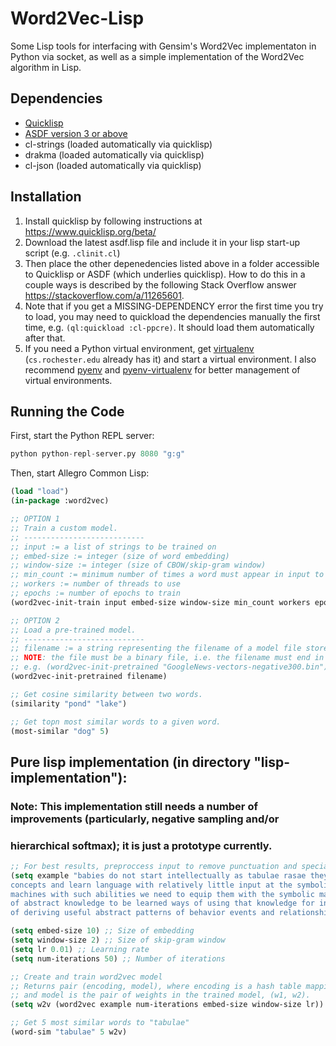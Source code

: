 # Word2Vec-Lisp
Some Lisp tools for interfacing with Gensim's Word2Vec implementaton in Python via socket, as well as a simple implementation of the Word2Vec algorithm in Lisp.

## Dependencies
- [Quicklisp](https://www.quicklisp.org/beta/)
- [ASDF version 3 or above](https://common-lisp.net/project/asdf/archives/asdf.lisp)
- cl-strings (loaded automatically via quicklisp)
- drakma (loaded automatically via quicklisp)
- cl-json (loaded automatically via quicklisp)

## Installation
1. Install quicklisp by following instructions at https://www.quicklisp.org/beta/
2. Download the latest asdf.lisp file and include it in your lisp start-up script (e.g. `.clinit.cl`)
3. Then place the other depenedencies listed above in a folder accessible to Quicklisp or ASDF (which underlies quicklisp).  How to do this in a couple ways is described by the following Stack Overflow answer https://stackoverflow.com/a/11265601.
4. Note that if you get a MISSING-DEPENDENCY error the first time you try to load, you may need to quickload the dependencies manually
the first time, e.g. `(ql:quickload :cl-ppcre)`. It should load them automatically after that.
5. If you need a Python virtual environment, get [virtualenv](https://virtualenv.pypa.io/en/latest/#) (`cs.rochester.edu` already has it) and start a virtual environment. I also recommend [pyenv](https://github.com/pyenv/pyenv) and [pyenv-virtualenv](https://github.com/pyenv/pyenv-virtualenv) for better management of virtual environments.

## Running the Code
First, start the Python REPL server:
```python
python python-repl-server.py 8080 "g:g"
```

Then, start Allegro Common Lisp:

```lisp
(load "load")
(in-package :word2vec)

;; OPTION 1
;; Train a custom model. 
;; ---------------------------
;; input := a list of strings to be trained on
;; embed-size := integer (size of word embedding)
;; window-size := integer (size of CBOW/skip-gram window)
;; min_count := minimum number of times a word must appear in input to be included in embedding
;; workers := number of threads to use
;; epochs := number of epochs to train
(word2vec-init-train input embed-size window-size min_count workers epochs)

;; OPTION 2
;; Load a pre-trained model.
;; ---------------------------
;; filename := a string representing the filename of a model file stored in ./model.
;; NOTE: the file must be a binary file, i.e. the filename must end in '.bin'.
;; e.g. (word2vec-init-pretrained "GoogleNews-vectors-negative300.bin")
(word2vec-init-pretrained filename)

;; Get cosine similarity between two words.
(similarity "pond" "lake")

;; Get topn most similar words to a given word.
(most-similar "dog" 5)
```

## Pure lisp implementation (in directory "lisp-implementation"):
### Note: This implementation still needs a number of improvements (particularly, negative sampling and/or
### hierarchical softmax); it is just a prototype currently.

```lisp
;; For best results, preproccess input to remove punctuation and special characters (and optionally, stopwords)
(setq example "babies do not start intellectually as tabulae rasae they rapidly build abstract knowledge and
concepts and learn language with relatively little input at the symbolic ie linguistic level to build
machines with such abilities we need to equip them with the symbolic machinery that can represent the kinds
of abstract knowledge to be learned ways of using that knowledge for inference of various sorts and ways
of deriving useful abstract patterns of behavior events and relationships from linguistic input")

(setq embed-size 10) ;; Size of embedding
(setq window-size 2) ;; Size of skip-gram window
(setq lr 0.01) ;; Learning rate
(setq num-iterations 50) ;; Number of iterations

;; Create and train word2vec model
;; Returns pair (encoding, model), where encoding is a hash table mapping words to one-hot encodings,
;; and model is the pair of weights in the trained model, (w1, w2).
(setq w2v (word2vec example num-iterations embed-size window-size lr))

;; Get 5 most similar words to "tabulae"
(word-sim "tabulae" 5 w2v)
```

